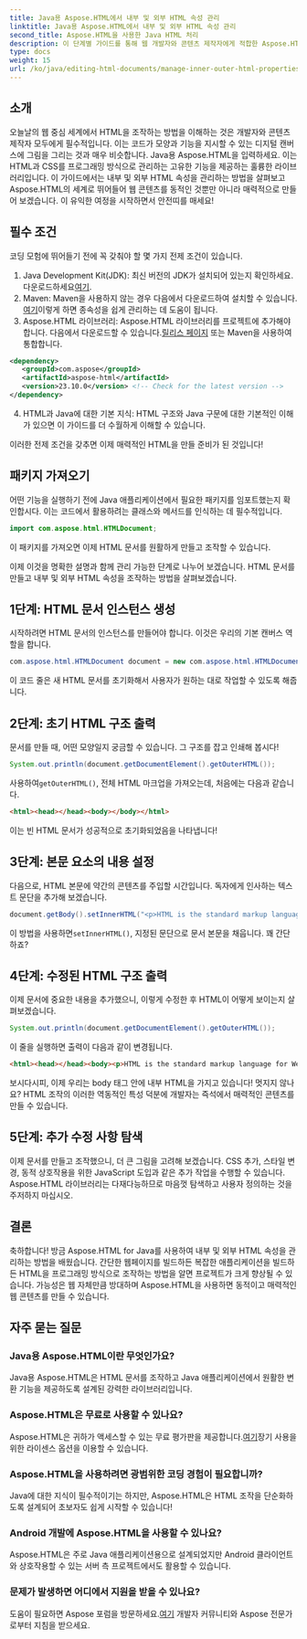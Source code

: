```yaml
---
title: Java용 Aspose.HTML에서 내부 및 외부 HTML 속성 관리
linktitle: Java용 Aspose.HTML에서 내부 및 외부 HTML 속성 관리
second_title: Aspose.HTML을 사용한 Java HTML 처리
description: 이 단계별 가이드를 통해 웹 개발자와 콘텐츠 제작자에게 적합한 Aspose.HTML for Java에서 내부 및 외부 HTML 속성을 관리하는 방법을 알아보세요.
type: docs
weight: 15
url: /ko/java/editing-html-documents/manage-inner-outer-html-properties/
---
```

## 소개
오늘날의 웹 중심 세계에서 HTML을 조작하는 방법을 이해하는 것은 개발자와 콘텐츠 제작자 모두에게 필수적입니다. 이는 코드가 모양과 기능을 지시할 수 있는 디지털 캔버스에 그림을 그리는 것과 매우 비슷합니다. Java용 Aspose.HTML을 입력하세요. 이는 HTML과 CSS를 프로그래밍 방식으로 관리하는 고유한 기능을 제공하는 훌륭한 라이브러리입니다. 이 가이드에서는 내부 및 외부 HTML 속성을 관리하는 방법을 살펴보고 Aspose.HTML의 세계로 뛰어들어 웹 콘텐츠를 동적인 것뿐만 아니라 매력적으로 만들어 보겠습니다. 이 유익한 여정을 시작하면서 안전띠를 매세요!

## 필수 조건

코딩 모험에 뛰어들기 전에 꼭 갖춰야 할 몇 가지 전제 조건이 있습니다.

1.  Java Development Kit(JDK): 최신 버전의 JDK가 설치되어 있는지 확인하세요. 다운로드하세요[여기](https://www.oracle.com/java/technologies/javase-jdk11-downloads.html).
2.  Maven: Maven을 사용하지 않는 경우 다음에서 다운로드하여 설치할 수 있습니다.[여기](https://maven.apache.org/download.cgi)이렇게 하면 종속성을 쉽게 관리하는 데 도움이 됩니다.
3.  Aspose.HTML 라이브러리: Aspose.HTML 라이브러리를 프로젝트에 추가해야 합니다. 다음에서 다운로드할 수 있습니다.[릴리스 페이지](https://releases.aspose.com/html/java/) 또는 Maven을 사용하여 통합합니다.
```xml
<dependency>
   <groupId>com.aspose</groupId>
   <artifactId>aspose-html</artifactId>
   <version>23.10.0</version> <!-- Check for the latest version -->
</dependency>
```
4. HTML과 Java에 대한 기본 지식: HTML 구조와 Java 구문에 대한 기본적인 이해가 있으면 이 가이드를 더 수월하게 이해할 수 있습니다.

이러한 전제 조건을 갖추면 이제 매력적인 HTML을 만들 준비가 된 것입니다!

## 패키지 가져오기

어떤 기능을 실행하기 전에 Java 애플리케이션에서 필요한 패키지를 임포트했는지 확인합시다. 이는 코드에서 활용하려는 클래스와 메서드를 인식하는 데 필수적입니다.

```java
import com.aspose.html.HTMLDocument;
```

이 패키지를 가져오면 이제 HTML 문서를 원활하게 만들고 조작할 수 있습니다. 

이제 이것을 명확한 설명과 함께 관리 가능한 단계로 나누어 보겠습니다. HTML 문서를 만들고 내부 및 외부 HTML 속성을 조작하는 방법을 살펴보겠습니다.

## 1단계: HTML 문서 인스턴스 생성

시작하려면 HTML 문서의 인스턴스를 만들어야 합니다. 이것은 우리의 기본 캔버스 역할을 합니다.

```java
com.aspose.html.HTMLDocument document = new com.aspose.html.HTMLDocument();
```

이 코드 줄은 새 HTML 문서를 초기화해서 사용자가 원하는 대로 작업할 수 있도록 해줍니다.

## 2단계: 초기 HTML 구조 출력

문서를 만들 때, 어떤 모양일지 궁금할 수 있습니다. 그 구조를 잡고 인쇄해 봅시다!

```java
System.out.println(document.getDocumentElement().getOuterHTML());
```

 사용하여`getOuterHTML()`, 전체 HTML 마크업을 가져오는데, 처음에는 다음과 같습니다. 
```html
<html><head></head><body></body></html>
```
이는 빈 HTML 문서가 성공적으로 초기화되었음을 나타냅니다!

## 3단계: 본문 요소의 내용 설정

다음으로, HTML 본문에 약간의 콘텐츠를 주입할 시간입니다. 독자에게 인사하는 텍스트 문단을 추가해 보겠습니다.

```java
document.getBody().setInnerHTML("<p>HTML is the standard markup language for Web pages.</p>");
```

이 방법을 사용하면`setInnerHTML()`, 지정된 문단으로 문서 본문을 채웁니다. 꽤 간단하죠?

## 4단계: 수정된 HTML 구조 출력

이제 문서에 중요한 내용을 추가했으니, 이렇게 수정한 후 HTML이 어떻게 보이는지 살펴보겠습니다.

```java
System.out.println(document.getDocumentElement().getOuterHTML());
```

이 줄을 실행하면 출력이 다음과 같이 변경됩니다.
```html
<html><head></head><body><p>HTML is the standard markup language for Web pages.</p></body></html>
```
보시다시피, 이제 우리는 body 태그 안에 내부 HTML을 가지고 있습니다! 멋지지 않나요? HTML 조작의 이러한 역동적인 특성 덕분에 개발자는 즉석에서 매력적인 콘텐츠를 만들 수 있습니다.

## 5단계: 추가 수정 사항 탐색

이제 문서를 만들고 조작했으니, 더 큰 그림을 고려해 보겠습니다. CSS 추가, 스타일 변경, 동적 상호작용을 위한 JavaScript 도입과 같은 추가 작업을 수행할 수 있습니다. Aspose.HTML 라이브러리는 다재다능하므로 마음껏 탐색하고 사용자 정의하는 것을 주저하지 마십시오.

## 결론

축하합니다! 방금 Aspose.HTML for Java를 사용하여 내부 및 외부 HTML 속성을 관리하는 방법을 배웠습니다. 간단한 웹페이지를 빌드하든 복잡한 애플리케이션을 빌드하든 HTML을 프로그래밍 방식으로 조작하는 방법을 알면 프로젝트가 크게 향상될 수 있습니다. 가능성은 웹 자체만큼 방대하며 Aspose.HTML을 사용하면 동적이고 매력적인 웹 콘텐츠를 만들 수 있습니다.

## 자주 묻는 질문

### Java용 Aspose.HTML이란 무엇인가요?  
Java용 Aspose.HTML은 HTML 문서를 조작하고 Java 애플리케이션에서 원활한 변환 기능을 제공하도록 설계된 강력한 라이브러리입니다.

### Aspose.HTML은 무료로 사용할 수 있나요?  
 Aspose.HTML은 귀하가 액세스할 수 있는 무료 평가판을 제공합니다.[여기](https://releases.aspose.com/)장기 사용을 위한 라이센스 옵션을 이용할 수 있습니다.

### Aspose.HTML을 사용하려면 광범위한 코딩 경험이 필요합니까?  
Java에 대한 지식이 필수적이기는 하지만, Aspose.HTML은 HTML 조작을 단순화하도록 설계되어 초보자도 쉽게 시작할 수 있습니다!

### Android 개발에 Aspose.HTML을 사용할 수 있나요?  
Aspose.HTML은 주로 Java 애플리케이션용으로 설계되었지만 Android 클라이언트와 상호작용할 수 있는 서버 측 프로젝트에서도 활용할 수 있습니다.

### 문제가 발생하면 어디에서 지원을 받을 수 있나요?  
 도움이 필요하면 Aspose 포럼을 방문하세요.[여기](https://forum.aspose.com/c/html/29) 개발자 커뮤니티와 Aspose 전문가로부터 지침을 받으세요.
